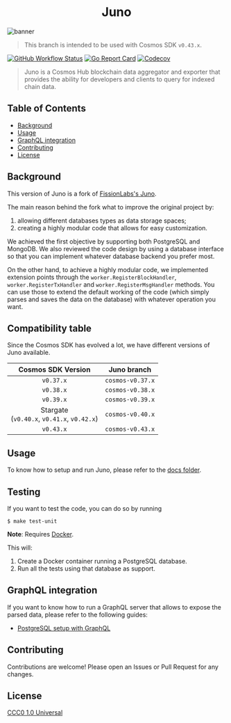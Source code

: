 <div align="center">
  <h1> Juno </h1>
</div>

![banner](.docs/.img/logo.png)

> This branch is intended to be used with Cosmos SDK `v0.43.x`.

[![GitHub Workflow Status](https://img.shields.io/github/workflow/status/desmos-labs/juno/Tests)](https://github.com/desmos-labs/juno/actions?query=workflow%3ATests)
[![Go Report Card](https://goreportcard.com/badge/github.com/desmos-labs/juno)](https://goreportcard.com/report/github.com/desmos-labs/juno)
[![Codecov](https://img.shields.io/codecov/c/github/desmos-labs/juno)](https://codecov.io/gh/desmos-labs/juno/branch/cosmos-v0.43.x)

> Juno is a Cosmos Hub blockchain data aggregator and exporter that provides the ability for developers and clients to query for indexed chain data.

## Table of Contents
  - [Background](#background)
  - [Usage](#usage)
  - [GraphQL integration](#graphql-integration)
  - [Contributing](#contributing)
  - [License](#license)

## Background
This version of Juno is a fork of [FissionLabs's Juno](https://github.com/fissionlabsio/juno). 

The main reason behind the fork what to improve the original project by: 

1. allowing different databases types as data storage spaces;
2. creating a highly modular code that allows for easy customization.

We achieved the first objective by supporting both PostgreSQL and MongoDB. We also reviewed the code design by using a database interface so that you can implement whatever database backend you prefer most. 

On the other hand, to achieve a highly modular code, we implemented extension points through the `worker.RegisterBlockHandler`, `worker.RegisterTxHandler` and `worker.RegisterMsgHandler` methods. You can use those to extend the default working of the code (which simply parses and saves the data on the database) with whatever operation you want.    

## Compatibility table
Since the Cosmos SDK has evolved a lot, we have different versions of Juno available.

| Cosmos SDK Version | Juno branch |
| :----------------: | :---------: | 
| `v0.37.x` | `cosmos-v0.37.x` |
| `v0.38.x` | `cosmos-v0.38.x` |
| `v0.39.x` | `cosmos-v0.39.x` |
| Stargate <br> (`v0.40.x`, `v0.41.x`, `v0.42.x`) | `cosmos-v0.40.x` |
| `v0.43.x` | `cosmos-v0.43.x` |

## Usage
To know how to setup and run Juno, please refer to the [docs folder](.docs).

## Testing
If you want to test the code, you can do so by running

```shell
$ make test-unit
```

**Note**: Requires [Docker](https://docker.com).

This will:
1. Create a Docker container running a PostgreSQL database.
2. Run all the tests using that database as support.

## GraphQL integration
If you want to know how to run a GraphQL server that allows to expose the parsed data, please refer to the following guides: 

- [PostgreSQL setup with GraphQL](.docs/postgres-graphql-setup.md)

## Contributing
Contributions are welcome! Please open an Issues or Pull Request for any changes.

## License
[CCC0 1.0 Universal](https://creativecommons.org/share-your-work/public-domain/cc0/)
